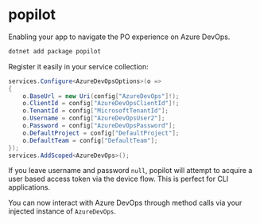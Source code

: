 # popilot

Enabling your app to navigate the PO experience on Azure DevOps.

```powershell
dotnet add package popilot
```

Register it easily in your service collection:

```csharp
services.Configure<AzureDevOpsOptions>(o =>
{
    o.BaseUrl = new Uri(config["AzureDevOps"]!);
    o.ClientId = config["AzureDevOpsClientId"]!;
    o.TenantId = config["MicrosoftTenantId"];
    o.Username = config["AzureDevOpsUser2"];
    o.Password = config["AzureDevOpsPassword"];
    o.DefaultProject = config["DefaultProject"];
    o.DefaultTeam = config["DefaultTeam"];
});
services.AddScoped<AzureDevOps>();
```

If you leave username and password `null`, popilot will attempt to acquire a user based access token via the device flow. This is perfect for CLI applications.

You can now interact with Azure DevOps through method calls via your injected instance of `AzureDevOps`.


